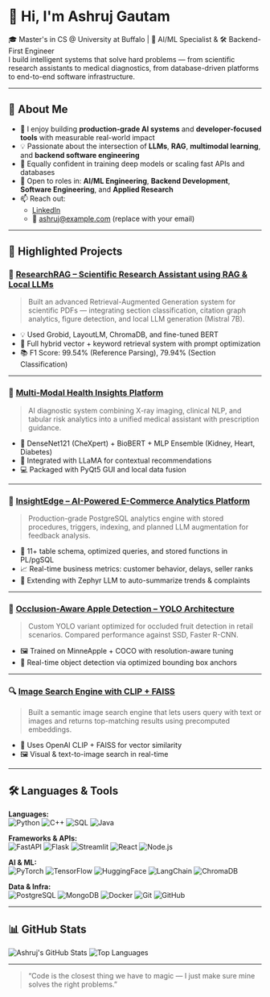 # 👋 Hi, I'm Ashruj Gautam

🎓 Master's in CS @ University at Buffalo | 🤖 AI/ML Specialist & 🛠️ Backend-First Engineer  
I build intelligent systems that solve hard problems — from scientific research assistants to medical diagnostics, from database-driven platforms to end-to-end software infrastructure.

---

## 🧠 About Me

- 🚀 I enjoy building **production-grade AI systems** and **developer-focused tools** with measurable real-world impact
- 💡 Passionate about the intersection of **LLMs**, **RAG**, **multimodal learning**, and **backend software engineering**
- 🧰 Equally confident in training deep models or scaling fast APIs and databases
- 💼 Open to roles in: **AI/ML Engineering**, **Backend Development**, **Software Engineering**, and **Applied Research**
- 📫 Reach out:
  - [LinkedIn](https://linkedin.com/in/ashruj-gautam-abb842218)
  - 📧 ashruj@example.com (replace with your email)

---

## 🚀 Highlighted Projects

### 🔬 [ResearchRAG – Scientific Research Assistant using RAG & Local LLMs](https://github.com/Pratheek-Tirunagari-and-Ashruj-Gautam/ResearchRAG-End-to-End-Scientific-Research-Assistant-using-RAG)
> Built an advanced Retrieval-Augmented Generation system for scientific PDFs — integrating section classification, citation graph analytics, figure detection, and local LLM generation (Mistral 7B).

- 💡 Used Grobid, LayoutLM, ChromaDB, and fine-tuned BERT
- 🔗 Full hybrid vector + keyword retrieval system with prompt optimization
- 📚 F1 Score: 99.54% (Reference Parsing), 79.94% (Section Classification)

---

### 🏥 [Multi-Modal Health Insights Platform](https://github.com/Pratheek-Tirunagari-and-Ashruj-Gautam/Multi-Modal-Health-Insights-Platform)
> AI diagnostic system combining X-ray imaging, clinical NLP, and tabular risk analytics into a unified medical assistant with prescription guidance.

- 🩻 DenseNet121 (CheXpert) + BioBERT + MLP Ensemble (Kidney, Heart, Diabetes)
- 🤖 Integrated with LLaMA for contextual recommendations
- 💻 Packaged with PyQt5 GUI and local data fusion

---

### 🧾 [InsightEdge – AI-Powered E-Commerce Analytics Platform](https://github.com/Pratheek-Tirunagari-and-Ashruj-Gautam/InsightEdge-AI-Powered-E-Commerce-Intelligence-Platform)
> Production-grade PostgreSQL analytics engine with stored procedures, triggers, indexing, and planned LLM augmentation for feedback analysis.

- 🧠 11+ table schema, optimized queries, and stored functions in PL/pgSQL
- 📈 Real-time business metrics: customer behavior, delays, seller ranks
- 🧠 Extending with Zephyr LLM to auto-summarize trends & complaints

---

### 🍎 [Occlusion-Aware Apple Detection – YOLO Architecture](https://github.com/Pratheek-Tirunagari-and-Ashruj-Gautam/Occlusion_Aware_Apple_Detection_Using_Custom_YOLO_Architecture)
> Custom YOLO variant optimized for occluded fruit detection in retail scenarios. Compared performance against SSD, Faster R-CNN.

- 🖼️ Trained on MinneApple + COCO with resolution-aware tuning
- 🚀 Real-time object detection via optimized bounding box anchors

---

### 🔍 [Image Search Engine with CLIP + FAISS](https://github.com/shubhrat12/Image-search-engine)
> Built a semantic image search engine that lets users query with text or images and returns top-matching results using precomputed embeddings.

- 🧠 Uses OpenAI CLIP + FAISS for vector similarity
- 🖼️ Visual & text-to-image search in real-time

---

## 🛠️ Languages & Tools

**Languages:**  
![Python](https://img.shields.io/badge/-Python-3776AB?style=flat&logo=python&logoColor=white)
![C++](https://img.shields.io/badge/-C++-00599C?style=flat&logo=cplusplus&logoColor=white)
![SQL](https://img.shields.io/badge/-SQL-003B57?style=flat&logo=postgresql&logoColor=white)
![Java](https://img.shields.io/badge/-Java-007396?style=flat&logo=java&logoColor=white)

**Frameworks & APIs:**  
![FastAPI](https://img.shields.io/badge/-FastAPI-005571?style=flat&logo=fastapi)
![Flask](https://img.shields.io/badge/-Flask-black?style=flat&logo=flask)
![Streamlit](https://img.shields.io/badge/-Streamlit-FF4B4B?style=flat&logo=streamlit)
![React](https://img.shields.io/badge/-React-20232A?style=flat&logo=react)
![Node.js](https://img.shields.io/badge/-Node.js-339933?style=flat&logo=node-dot-js)

**AI & ML:**  
![PyTorch](https://img.shields.io/badge/-PyTorch-EE4C2C?style=flat&logo=pytorch&logoColor=white)
![TensorFlow](https://img.shields.io/badge/-TensorFlow-FF6F00?style=flat&logo=tensorflow)
![HuggingFace](https://img.shields.io/badge/-HuggingFace-FCC624?style=flat&logo=huggingface)
![LangChain](https://img.shields.io/badge/-LangChain-blueviolet?style=flat)
![ChromaDB](https://img.shields.io/badge/-ChromaDB-purple?style=flat)

**Data & Infra:**  
![PostgreSQL](https://img.shields.io/badge/-PostgreSQL-336791?style=flat&logo=postgresql)
![MongoDB](https://img.shields.io/badge/-MongoDB-47A248?style=flat&logo=mongodb)
![Docker](https://img.shields.io/badge/-Docker-2496ED?style=flat&logo=docker)
![Git](https://img.shields.io/badge/-Git-F05032?style=flat&logo=git)
![GitHub](https://img.shields.io/badge/-GitHub-181717?style=flat&logo=github)

---

## 📊 GitHub Stats

![Ashruj's GitHub Stats](https://github-readme-stats.vercel.app/api?username=shubhrat12&show_icons=true&theme=github_dark)
![Top Languages](https://github-readme-stats.vercel.app/api/top-langs/?username=shubhrat12&layout=compact&theme=github_dark)

---

> “Code is the closest thing we have to magic — I just make sure mine solves the right problems.”
